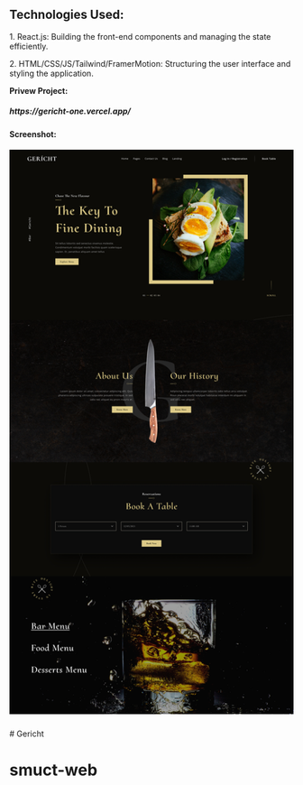 

<h2>Technologies Used:</h2>

<p>1. React.js: Building the front-end components and managing the state efficiently. </p>
<p> 2. HTML/CSS/JS/Tailwind/FramerMotion: Structuring the user interface and styling the application. </p>

<b>Privew Project:</b>

<h5> https://gericht-one.vercel.app/ </h5>


<b>Screenshot:</b>

<h5> <img src="https://github.com/Shariar-Rafi/Gericht-Restaurant-React-Project/blob/main/src/assets/ss.jpg" alt="src/assets/ss.jpg" > </h5>

#   G e r i c h t 
 
 
# smuct-web

